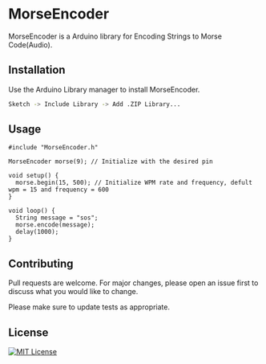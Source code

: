 # MorseEncoder

MorseEncoder is a Arduino library for Encoding Strings to Morse Code(Audio).

## Installation

Use the Arduino Library manager to install MorseEncoder.

```bash
Sketch -> Include Library -> Add .ZIP Library...
```

## Usage

```arduino
#include "MorseEncoder.h"

MorseEncoder morse(9); // Initialize with the desired pin

void setup() {
  morse.begin(15, 500); // Initialize WPM rate and frequency, defult wpm = 15 and frequency = 600
}

void loop() {
  String message = "sos";
  morse.encode(message);
  delay(1000);
}
```

## Contributing

Pull requests are welcome. For major changes, please open an issue first
to discuss what you would like to change.

Please make sure to update tests as appropriate.

## License

[![MIT License](https://img.shields.io/badge/License-MIT-green.svg)](https://choosealicense.com/licenses/mit/)

